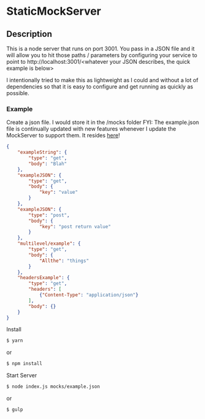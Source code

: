# StaticMockServer

## Description
This is a node server that runs on port 3001.  You pass in a JSON file and it will allow you to hit those paths / parameters by configuring your service to point to http://localhost:3001/<whatever your JSON describes, the quick example is below>

I intentionally tried to make this as lightweight as I could and without a lot of dependencies so that it is easy to configure and get running as quickly as possible.

### Example
Create a json file. I would store it in the /mocks folder
FYI: The example.json file is continually updated with new features whenever I update the MockServer to support them.  It resides [here](//github.com/JonVisc/StaticMockServer/blob/master/mocks/example.json)!

```json
{
    "exampleString": {
        "type": "get",
        "body": "Blah"
    },
    "exampleJSON": {
        "type": "get",
        "body": {
            "key": "value"
        }
    },
    "exampleJSON": {
        "type": "post",
        "body": {
            "key": "post return value"
        }
    },
    "multilevel/example": {
        "type": "get",
        "body": {
            "Allthe": "things"
        }
    },
    "headersExample": {
        "type": "get",
        "headers": [
            {"Content-Type": "application/json"}
        ],
        "body": {}
    }
}
```



Install
```bash
$ yarn
```
or
```bash
$ npm install
```

Start Server
```bash
$ node index.js mocks/example.json
```
or
```bash
$ gulp
```